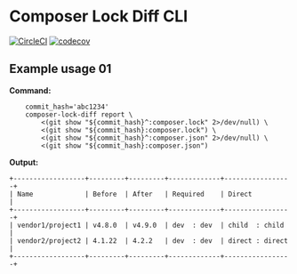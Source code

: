# Composer Lock Diff CLI

[![CircleCI](https://circleci.com/gh/Sweetchuck/composer-lock-diff-cli/tree/1.x.svg?style=svg)](https://circleci.com/gh/Sweetchuck/composer-lock-diff-cli/?branch=1.x)
[![codecov](https://codecov.io/gh/Sweetchuck/composer-lock-diff-cli/branch/1.x/graph/badge.svg?token=HSF16OGPyr)](https://app.codecov.io/gh/Sweetchuck/composer-lock-diff-cli/branch/1.x)


## Example usage 01

**Command:**
```shell
    commit_hash='abc1234'
    composer-lock-diff report \
        <(git show "${commit_hash}^:composer.lock" 2>/dev/null) \
        <(git show "${commit_hash}:composer.lock") \
        <(git show "${commit_hash}^:composer.json" 2>/dev/null) \
        <(git show "${commit_hash}:composer.json")
```

**Output:**
```text
+------------------+---------+---------+-------------+-----------------+
| Name             | Before  | After   | Required    | Direct          |
+------------------+---------+---------+-------------+-----------------+
| vendor1/project1 | v4.8.0  | v4.9.0  | dev  : dev  | child  : child  |
| vendor2/project2 | 4.1.22  | 4.2.2   | dev  : dev  | direct : direct |
+------------------+---------+---------+-------------+-----------------+
```
